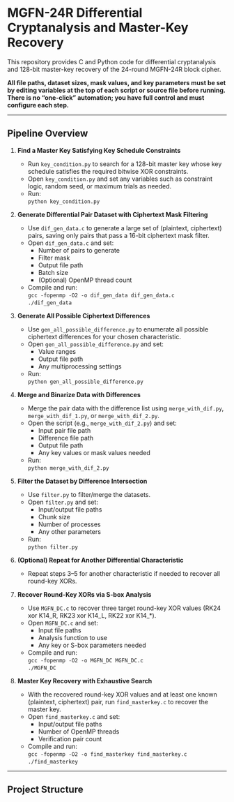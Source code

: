 # MGFN-24R Differential Cryptanalysis and Master-Key Recovery

This repository provides C and Python code for differential cryptanalysis and 128-bit master-key recovery of the 24-round MGFN-24R block cipher.

**All file paths, dataset sizes, mask values, and key parameters must be set by editing variables at the top of each script or source file before running. There is no “one-click” automation; you have full control and must configure each step.**

---

## Pipeline Overview

1. **Find a Master Key Satisfying Key Schedule Constraints**

   - Run `key_condition.py` to search for a 128-bit master key whose key schedule satisfies the required bitwise XOR constraints.
   - Open `key_condition.py` and set any variables such as constraint logic, random seed, or maximum trials as needed.
   - Run:  
     `python key_condition.py`

2. **Generate Differential Pair Dataset with Ciphertext Mask Filtering**

   - Use `dif_gen_data.c` to generate a large set of (plaintext, ciphertext) pairs, saving only pairs that pass a 16-bit ciphertext mask filter.
   - Open `dif_gen_data.c` and set:
     - Number of pairs to generate
     - Filter mask
     - Output file path
     - Batch size
     - (Optional) OpenMP thread count
   - Compile and run:  
     `gcc -fopenmp -O2 -o dif_gen_data dif_gen_data.c`  
     `./dif_gen_data`

3. **Generate All Possible Ciphertext Differences**

   - Use `gen_all_possible_difference.py` to enumerate all possible ciphertext differences for your chosen characteristic.
   - Open `gen_all_possible_difference.py` and set:
     - Value ranges
     - Output file path
     - Any multiprocessing settings
   - Run:  
     `python gen_all_possible_difference.py`

4. **Merge and Binarize Data with Differences**

   - Merge the pair data with the difference list using `merge_with_dif.py`, `merge_with_dif_1.py`, or `merge_with_dif_2.py`.
   - Open the script (e.g., `merge_with_dif_2.py`) and set:
     - Input pair file path
     - Difference file path
     - Output file path
     - Any key values or mask values needed
   - Run:  
     `python merge_with_dif_2.py`

5. **Filter the Dataset by Difference Intersection**

   - Use `filter.py` to filter/merge the datasets.
   - Open `filter.py` and set:
     - Input/output file paths
     - Chunk size
     - Number of processes
     - Any other parameters
   - Run:  
     `python filter.py`

6. **(Optional) Repeat for Another Differential Characteristic**

   - Repeat steps 3–5 for another characteristic if needed to recover all round-key XORs.

7. **Recover Round-Key XORs via S-box Analysis**

   - Use `MGFN_DC.c` to recover three target round-key XOR values (RK24 xor K14_R, RK23 xor K14_L, RK22 xor K14_*).
   - Open `MGFN_DC.c` and set:
     - Input file paths
     - Analysis function to use
     - Any key or S-box parameters needed
   - Compile and run:  
     `gcc -fopenmp -O2 -o MGFN_DC MGFN_DC.c`  
     `./MGFN_DC`

8. **Master Key Recovery with Exhaustive Search**

   - With the recovered round-key XOR values and at least one known (plaintext, ciphertext) pair, run `find_masterkey.c` to recover the master key.
   - Open `find_masterkey.c` and set:
     - Input/output file paths
     - Number of OpenMP threads
     - Verification pair count
   - Compile and run:  
     `gcc -fopenmp -O2 -o find_masterkey find_masterkey.c`  
     `./find_masterkey`

---

## Project Structure

